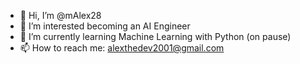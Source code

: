- 👋 Hi, I’m @mAlex28
- 👀 I’m interested becoming an AI Engineer
- 🌱 I’m currently learning Machine Learning with Python (on pause)
- 📫 How to reach me: alexthedev2001@gmail.com 
